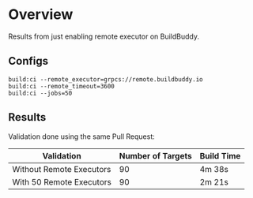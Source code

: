 # Overview

Results from just enabling remote executor on BuildBuddy.

## Configs

```
build:ci --remote_executor=grpcs://remote.buildbuddy.io
build:ci --remote_timeout=3600
build:ci --jobs=50
```

## Results

Validation done using the same Pull Request:

| Validation | Number of Targets | Build Time |
|------------|-------------------|------------|
| Without Remote Executors | 90 | 4m 38s |
| With 50 Remote Executors | 90 | 2m 21s |
